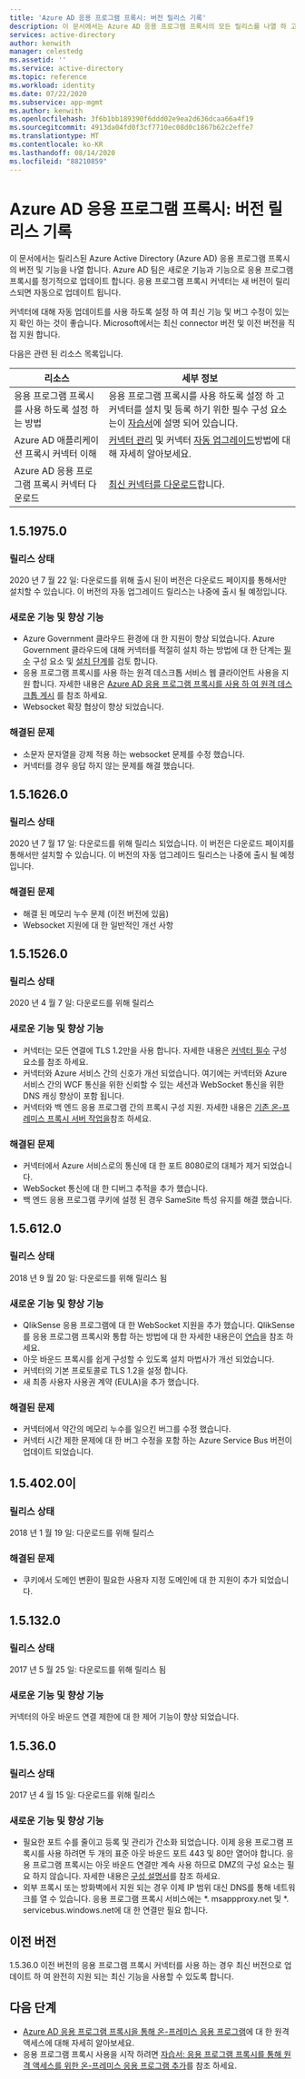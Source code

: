 ```yaml
---
title: 'Azure AD 응용 프로그램 프록시: 버전 릴리스 기록'
description: 이 문서에서는 Azure AD 응용 프로그램 프록시의 모든 릴리스를 나열 하 고 새로운 기능 및 해결 된 문제에 대해 설명 합니다.
services: active-directory
author: kenwith
manager: celestedg
ms.assetid: ''
ms.service: active-directory
ms.topic: reference
ms.workload: identity
ms.date: 07/22/2020
ms.subservice: app-mgmt
ms.author: kenwith
ms.openlocfilehash: 3f6b1bb189390f6ddd02e9ea2d636dcaa66a4f19
ms.sourcegitcommit: 4913da04fd0f3cf7710ec08d0c1867b62c2effe7
ms.translationtype: MT
ms.contentlocale: ko-KR
ms.lasthandoff: 08/14/2020
ms.locfileid: "88210859"
---
```

# <a name="azure-ad-application-proxy-version-release-history"></a>Azure AD 응용 프로그램 프록시: 버전 릴리스 기록
이 문서에서는 릴리스된 Azure Active Directory (Azure AD) 응용 프로그램 프록시의 버전 및 기능을 나열 합니다. Azure AD 팀은 새로운 기능과 기능으로 응용 프로그램 프록시를 정기적으로 업데이트 합니다. 응용 프로그램 프록시 커넥터는 새 버전이 릴리스되면 자동으로 업데이트 됩니다. 

커넥터에 대해 자동 업데이트를 사용 하도록 설정 하 여 최신 기능 및 버그 수정이 있는지 확인 하는 것이 좋습니다. Microsoft에서는 최신 connector 버전 및 이전 버전을 직접 지원 합니다.

다음은 관련 된 리소스 목록입니다.

리소스 |  세부 정보
--------- | --------- |
응용 프로그램 프록시를 사용 하도록 설정 하는 방법 | 응용 프로그램 프록시를 사용 하도록 설정 하 고 커넥터를 설치 및 등록 하기 위한 필수 구성 요소는이 [자습서](application-proxy-add-on-premises-application.md)에 설명 되어 있습니다.
Azure AD 애플리케이션 프록시 커넥터 이해 | [커넥터 관리](application-proxy-connectors.md) 및 커넥터 [자동 업그레이드](application-proxy-connectors.md#automatic-updates)방법에 대해 자세히 알아보세요.
Azure AD 응용 프로그램 프록시 커넥터 다운로드 |  [최신 커넥터를 다운로드](https://download.msappproxy.net/subscription/d3c8b69d-6bf7-42be-a529-3fe9c2e70c90/connector/download)합니다.

## <a name="1519750"></a>1.5.1975.0

### <a name="release-status"></a>릴리스 상태

2020 년 7 월 22 일: 다운로드를 위해 출시 된이 버전은 다운로드 페이지를 통해서만 설치할 수 있습니다. 이 버전의 자동 업그레이드 릴리스는 나중에 출시 될 예정입니다.

### <a name="new-features-and-improvements"></a>새로운 기능 및 향상 기능
-   Azure Government 클라우드 환경에 대 한 지원이 향상 되었습니다. Azure Government 클라우드에 대해 커넥터를 적절히 설치 하는 방법에 대 한 단계는 [필수](https://docs.microsoft.com/azure/active-directory/hybrid/reference-connect-government-cloud#allow-access-to-urls) 구성 요소 및 [설치 단계](https://docs.microsoft.com/azure/active-directory/hybrid/reference-connect-government-cloud#install-the-agent-for-the-azure-government-cloud)를 검토 합니다.
- 응용 프로그램 프록시를 사용 하는 원격 데스크톱 서비스 웹 클라이언트 사용을 지원 합니다. 자세한 내용은 [Azure AD 응용 프로그램 프록시를 사용 하 여 원격 데스크톱 게시](application-proxy-integrate-with-remote-desktop-services.md) 를 참조 하세요.
- Websocket 확장 협상이 향상 되었습니다. 

### <a name="fixed-issues"></a>해결된 문제
- 소문자 문자열을 강제 적용 하는 websocket 문제를 수정 했습니다.
- 커넥터를 경우 응답 하지 않는 문제를 해결 했습니다.

## <a name="1516260"></a>1.5.1626.0

### <a name="release-status"></a>릴리스 상태

2020 년 7 월 17 일: 다운로드를 위해 릴리스 되었습니다. 이 버전은 다운로드 페이지를 통해서만 설치할 수 있습니다. 이 버전의 자동 업그레이드 릴리스는 나중에 출시 될 예정입니다.

### <a name="fixed-issues"></a>해결된 문제
- 해결 된 메모리 누수 문제 (이전 버전에 있음)
- Websocket 지원에 대 한 일반적인 개선 사항

## <a name="1515260"></a>1.5.1526.0

### <a name="release-status"></a>릴리스 상태

2020 년 4 월 7 일: 다운로드를 위해 릴리스

### <a name="new-features-and-improvements"></a>새로운 기능 및 향상 기능
-   커넥터는 모든 연결에 TLS 1.2만을 사용 합니다. 자세한 내용은 [커넥터 필수](application-proxy-add-on-premises-application.md#prerequisites) 구성 요소를 참조 하세요.
- 커넥터와 Azure 서비스 간의 신호가 개선 되었습니다. 여기에는 커넥터와 Azure 서비스 간의 WCF 통신을 위한 신뢰할 수 있는 세션과 WebSocket 통신을 위한 DNS 캐싱 향상이 포함 됩니다.
- 커넥터와 백 엔드 응용 프로그램 간의 프록시 구성 지원. 자세한 내용은 [기존 온-프레미스 프록시 서버 작업을](application-proxy-configure-connectors-with-proxy-servers.md)참조 하세요.

### <a name="fixed-issues"></a>해결된 문제
- 커넥터에서 Azure 서비스로의 통신에 대 한 포트 8080로의 대체가 제거 되었습니다.
- WebSocket 통신에 대 한 디버그 추적을 추가 했습니다. 
- 백 엔드 응용 프로그램 쿠키에 설정 된 경우 SameSite 특성 유지를 해결 했습니다.

## <a name="156120"></a>1.5.612.0

### <a name="release-status"></a>릴리스 상태

2018 년 9 월 20 일: 다운로드를 위해 릴리스 됨

### <a name="new-features-and-improvements"></a>새로운 기능 및 향상 기능

- QlikSense 응용 프로그램에 대 한 WebSocket 지원을 추가 했습니다. QlikSense를 응용 프로그램 프록시와 통합 하는 방법에 대 한 자세한 내용은이 [연습](application-proxy-qlik.md)을 참조 하세요. 
- 아웃 바운드 프록시를 쉽게 구성할 수 있도록 설치 마법사가 개선 되었습니다. 
- 커넥터의 기본 프로토콜로 TLS 1.2을 설정 합니다. 
- 새 최종 사용자 사용권 계약 (EULA)을 추가 했습니다.  

### <a name="fixed-issues"></a>해결된 문제

- 커넥터에서 약간의 메모리 누수를 일으킨 버그를 수정 했습니다.
- 커넥터 시간 제한 문제에 대 한 버그 수정을 포함 하는 Azure Service Bus 버전이 업데이트 되었습니다.

## <a name="154020"></a>1.5.402.0이

### <a name="release-status"></a>릴리스 상태

2018 년 1 월 19 일: 다운로드를 위해 릴리스

### <a name="fixed-issues"></a>해결된 문제

- 쿠키에서 도메인 변환이 필요한 사용자 지정 도메인에 대 한 지원이 추가 되었습니다.

## <a name="151320"></a>1.5.132.0

### <a name="release-status"></a>릴리스 상태 

2017 년 5 월 25 일: 다운로드를 위해 릴리스 됨 

### <a name="new-features-and-improvements"></a>새로운 기능 및 향상 기능 

커넥터의 아웃 바운드 연결 제한에 대 한 제어 기능이 향상 되었습니다. 

## <a name="15360"></a>1.5.36.0

### <a name="release-status"></a>릴리스 상태

2017 년 4 월 15 일: 다운로드를 위해 릴리스

### <a name="new-features-and-improvements"></a>새로운 기능 및 향상 기능

- 필요한 포트 수를 줄이고 등록 및 관리가 간소화 되었습니다. 이제 응용 프로그램 프록시를 사용 하려면 두 개의 표준 아웃 바운드 포트 443 및 80만 열어야 합니다. 응용 프로그램 프록시는 아웃 바운드 연결만 계속 사용 하므로 DMZ의 구성 요소는 필요 하지 않습니다. 자세한 내용은 [구성 설명서](application-proxy-add-on-premises-application.md)를 참조 하세요.  
- 외부 프록시 또는 방화벽에서 지원 되는 경우 이제 IP 범위 대신 DNS를 통해 네트워크를 열 수 있습니다. 응용 프로그램 프록시 서비스에는 *. msappproxy.net 및 *. servicebus.windows.net에 대 한 연결만 필요 합니다.


## <a name="earlier-versions"></a>이전 버전

1.5.36.0 이전 버전의 응용 프로그램 프록시 커넥터를 사용 하는 경우 최신 버전으로 업데이트 하 여 완전히 지원 되는 최신 기능을 사용할 수 있도록 합니다.

## <a name="next-steps"></a>다음 단계
- [Azure AD 응용 프로그램 프록시을 통해 온-프레미스 응용 프로그램](application-proxy.md)에 대 한 원격 액세스에 대해 자세히 알아보세요.
- 응용 프로그램 프록시 사용을 시작 하려면 [자습서: 응용 프로그램 프록시를 통해 원격 액세스를 위한 온-프레미스 응용 프로그램 추가](application-proxy-add-on-premises-application.md)를 참조 하세요.

